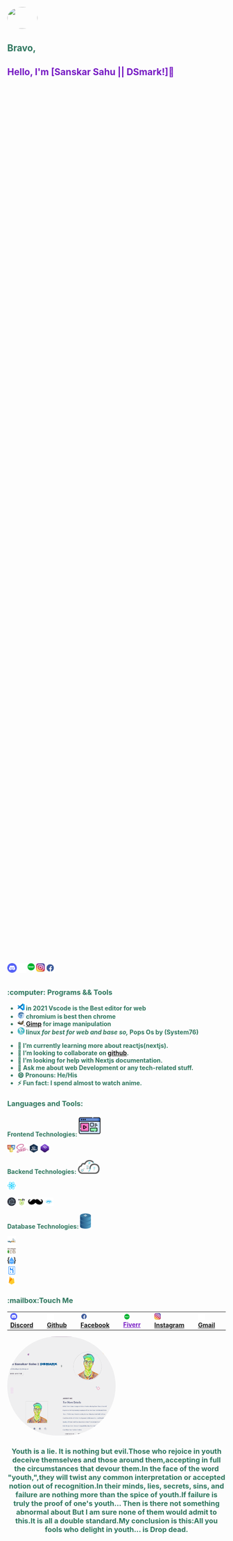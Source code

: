 <img src="https://c.tenor.com/fYg91qBpDdgAAAAi/bongo-cat-transparent.gif" height="50" width="70" style="border-radius:50%"></img>
## <b style="color:#2E765E;">Bravo,
## <p style="color:#761AC3;">Hello, I'm [Sanskar Sahu || DSmark!]👋</p>
<div style="color:#761AC3;height:50vh;width:100vh;">

 <img align="right" alt="dsmark" height="300px" width="300px" src="https://github.com/DSDarkMark/DSDarkMark/blob/master/assests/wallcome.png">
</div><br>

<a style="color:green" href="https://discord.gg/cm8KvRrJ">
  <img align="left" alt="dsmark" width="22px" src="https://github.com/DSDarkMark/DSDarkMark/blob/master/assests/discord.png" />
</a>
<a style="color:#761AC3;" href="https://github.com/DSDarkMark">
  <img align="left" alt="dsmark" width="22px" src="https://github.com/DSDarkMark/DSDarkMark/blob/master/assests/github.png" />
</a>
<a style="color:#761AC3;" href="https://www.fiverr.com/dsmark_/be-your-a-dedicated-personal-program">
  <img align="left" alt="dsmark" width="22px" src="https://github.com/DSDarkMark/DSDarkMark/blob/master/assests/fiverr.png" />
</a>
<a style="color:#761AC3;" href="https://www.instagram.com/dsmark_/">
  <img align="left" alt="dsmark" width="22px" src="https://github.com/DSDarkMark/DSDarkMark/blob/master/assests/instagram.png" />
</a>
<a style="color:#761AC3;" href="https://www.facebook.com/dsdark.mark/">
  <img align="left" alt="dsmark" width="22px" src="https://github.com/DSDarkMark/DSDarkMark/blob/master/assests/facebook.png" />
</a>
<br/>
<br/>

<h3>:computer: Programs && Tools</h3>
<ul>
	<li><img src="https://github.com/DSDarkMark/DSDarkMark/blob/master/assests/vscode.png" width=16> in 2021 Vscode is the Best editor for web</li>
	<li><img src="https://github.com/DSDarkMark/DSDarkMark/blob/master/assests/chromium.png" width=16> chromium is best then chrome</li>
	<li><img src="https://github.com/DSDarkMark/DSDarkMark/blob/master/assests/gimp.png" width=16> <a href="https://getpaint.net">
	 Gimp</a> for image manipulation</li>
	<li><img src="https://github.com/DSDarkMark/DSDarkMark/blob/master/assests/popos.png" width=16> linux <i> for best for web and base so,</i> Pops Os by (System76)</li>
</ul>

- 🌱 I’m currently learning more about reactjs(nextjs).
- 👯 I’m looking to collaborate on [github](https://github.com/DSDarkMark/project_short).
- 🤔 I’m looking for help with Nextjs documentation.
- 💬 Ask me about web Development or any tech-related stuff.
- 😄 Pronouns: He/His
- ⚡ Fun fact: I spend almost to watch anime.

<h3>Languages and Tools:</h3>

 **Frontend Technologies:**  <img src="https://github.com/DSDarkMark/DSDarkMark/blob/master/assests/front-end.png" width=50> 

<code><img height="20" src="https://github.com/DSDarkMark/DSDarkMark/blob/master/assests/html-css-js.png"></code>
<code><img height="20" src="https://github.com/DSDarkMark/DSDarkMark/blob/master/assests/sass.png"></code>
<code><img height="20" src="https://github.com/DSDarkMark/DSDarkMark/blob/master/assests/jquery.png"></code>
<code><img height="20" src="https://github.com/DSDarkMark/DSDarkMark/blob/master/assests/bootstrap.png"></code>


**Backend Technologies:**   <img src="https://github.com/DSDarkMark/DSDarkMark/blob/master/assests/backend.png" width=50>   

<code><img height="20" src="https://github.com/DSDarkMark/DSDarkMark/blob/master/assests/reactjs.png"></code>  
<div><code><img height="20" src="https://github.com/DSDarkMark/DSDarkMark/blob/master/assests/nextjs.png"></code>  
<code><img height="20" src="https://github.com/DSDarkMark/DSDarkMark/blob/master/assests/nodejs.png"></code>
<code><img height="20" src="https://github.com/DSDarkMark/DSDarkMark/blob/master/assests/handlebars.png"></code>  
<code><img height="20" src="https://github.com/DSDarkMark/DSDarkMark/blob/master/assests/php.png"></code>  


  **Database Technologies:**   <img src="https://github.com/DSDarkMark/DSDarkMark/blob/master/assests/db.png" width=25> 



<code><img height="20" src="https://github.com/DSDarkMark/DSDarkMark/blob/master/assests/sql.png"></code>  
<code><img height="20" src="https://github.com/DSDarkMark/DSDarkMark/blob/master/assests/mongodb.png"></code>  
<code><img height="20" src="https://github.com/DSDarkMark/DSDarkMark/blob/master/assests/restfullapi.png"></code>  
<code><img height="20" src="https://github.com/DSDarkMark/DSDarkMark/blob/master/assests/heroku.png"></code>  
<code><img height="20" src="https://github.com/DSDarkMark/DSDarkMark/blob/master/assests/firebase.png"></code>  </div>

<h3>:mailbox:Touch Me</h3>  

<table>
    <td><img src="https://github.com/DSDarkMark/DSDarkMark/blob/master/assests/discord.png" width=16> <a href="https://discord.com/users/387692962043265034"><b>Discord</b></a></td>
    <td><img src="https://github.com/DSDarkMark/DSDarkMark/blob/master/assests/github.png" width=16> <a href="https://github.com/DSDarkMark"><b>Github</b></a></td>
    <td><img src="https://github.com/DSDarkMark/DSDarkMark/blob/master/assests/facebook.png" width=16> <a href="https://www.facebook.com/dsdark.mark/"><b>Facebook</b></a></td>
    <td><img src="https://github.com/DSDarkMark/DSDarkMark/blob/master/assests/fiverr.png" width=16> <a style="color:#761AC3;" href="https://www.fiverr.com/dsmark_/be-your-a-dedicated-personal-program"><b>Fiverr</b></a></td>
     <td><img src="https://github.com/DSDarkMark/DSDarkMark/blob/master/assests/instagram.png" width=16> <a href="https://www.instagram.com/dsmark_/"><b>Instagram</b></a></td>
      <td><img src="https://github.com/DSDarkMark/DSDarkMark/blob/master/assests/github.png" width=16> <a href="https://github.com/DSDarkMark"><b>Gmail</b></a></td>
</table>

<a href="https://github.com/">
 <img style="text-align:center;max-width:250px;border-radius:10rem;" src="https://github.com/DSDarkMark/DSDarkMark/blob/master/assests/profile.png" />
</a>

<div align="center">

###  Youth is a lie. It is nothing but evil.Those who rejoice in youth deceive themselves and those around them,accepting in full the circumstances that devour them.In the face of the word "youth,",they will twist any common interpretation or accepted notion out of recognition.In their minds, lies, secrets, sins, and failure are nothing more than the spice of youth.If failure is truly the proof of one's youth... Then is there not something abnormal about But I am sure none of them would admit to this.It is all a double standard.My conclusion is this:All you fools who delight in youth... is Drop dead.

</div>

